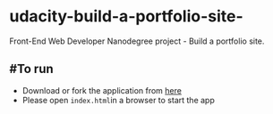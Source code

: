 # udacity-build-a-portfolio-site-
Front-End Web Developer Nanodegree project - Build a portfolio site.

#To run
---------------------------
- Download or fork the application from [here](https://github.com/lizzie11212/udacity-build-a-portfolio-site)
- Please open ```index.html```in a browser to start the app
